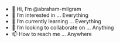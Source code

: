 - 👋 Hi, I’m @abraham-milgram
- 👀 I’m interested in ... Everything
- 🌱 I’m currently learning ... Everything
- 💞️ I’m looking to collaborate on ... Anything
- 📫 How to reach me ... Anywhere

<!---
abraham-milgram/abraham-milgram is a ✨ special ✨ repository because its `README.md` (this file) appears on your GitHub profile.
You can click the Preview link to take a look at your changes.
--->
